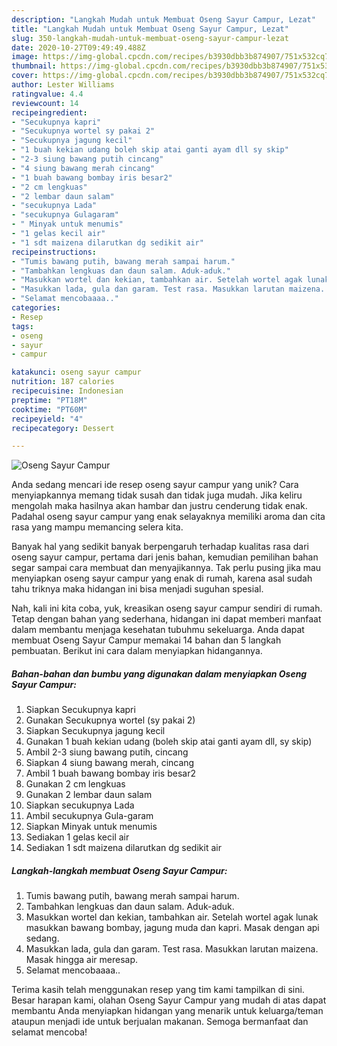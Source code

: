 ```yaml
---
description: "Langkah Mudah untuk Membuat Oseng Sayur Campur, Lezat"
title: "Langkah Mudah untuk Membuat Oseng Sayur Campur, Lezat"
slug: 350-langkah-mudah-untuk-membuat-oseng-sayur-campur-lezat
date: 2020-10-27T09:49:49.488Z
image: https://img-global.cpcdn.com/recipes/b3930dbb3b874907/751x532cq70/oseng-sayur-campur-foto-resep-utama.jpg
thumbnail: https://img-global.cpcdn.com/recipes/b3930dbb3b874907/751x532cq70/oseng-sayur-campur-foto-resep-utama.jpg
cover: https://img-global.cpcdn.com/recipes/b3930dbb3b874907/751x532cq70/oseng-sayur-campur-foto-resep-utama.jpg
author: Lester Williams
ratingvalue: 4.4
reviewcount: 14
recipeingredient:
- "Secukupnya kapri"
- "Secukupnya wortel sy pakai 2"
- "Secukupnya jagung kecil"
- "1 buah kekian udang boleh skip atai ganti ayam dll sy skip"
- "2-3 siung bawang putih cincang"
- "4 siung bawang merah cincang"
- "1 buah bawang bombay iris besar2"
- "2 cm lengkuas"
- "2 lembar daun salam"
- "secukupnya Lada"
- "secukupnya Gulagaram"
- " Minyak untuk menumis"
- "1 gelas kecil air"
- "1 sdt maizena dilarutkan dg sedikit air"
recipeinstructions:
- "Tumis bawang putih, bawang merah sampai harum."
- "Tambahkan lengkuas dan daun salam. Aduk-aduk."
- "Masukkan wortel dan kekian, tambahkan air. Setelah wortel agak lunak masukkan bawang bombay, jagung muda dan kapri. Masak dengan api sedang."
- "Masukkan lada, gula dan garam. Test rasa. Masukkan larutan maizena. Masak hingga air meresap."
- "Selamat mencobaaaa.."
categories:
- Resep
tags:
- oseng
- sayur
- campur

katakunci: oseng sayur campur 
nutrition: 187 calories
recipecuisine: Indonesian
preptime: "PT18M"
cooktime: "PT60M"
recipeyield: "4"
recipecategory: Dessert

---
```



![Oseng Sayur Campur](https://img-global.cpcdn.com/recipes/b3930dbb3b874907/751x532cq70/oseng-sayur-campur-foto-resep-utama.jpg)

Anda sedang mencari ide resep oseng sayur campur yang unik? Cara menyiapkannya memang tidak susah dan tidak juga mudah. Jika keliru mengolah maka hasilnya akan hambar dan justru cenderung tidak enak. Padahal oseng sayur campur yang enak selayaknya memiliki aroma dan cita rasa yang mampu memancing selera kita.



Banyak hal yang sedikit banyak berpengaruh terhadap kualitas rasa dari oseng sayur campur, pertama dari jenis bahan, kemudian pemilihan bahan segar sampai cara membuat dan menyajikannya. Tak perlu pusing jika mau menyiapkan oseng sayur campur yang enak di rumah, karena asal sudah tahu triknya maka hidangan ini bisa menjadi suguhan spesial.


Nah, kali ini kita coba, yuk, kreasikan oseng sayur campur sendiri di rumah. Tetap dengan bahan yang sederhana, hidangan ini dapat memberi manfaat dalam membantu menjaga kesehatan tubuhmu sekeluarga. Anda dapat membuat Oseng Sayur Campur memakai 14 bahan dan 5 langkah pembuatan. Berikut ini cara dalam menyiapkan hidangannya.

<!--inarticleads1-->

##### Bahan-bahan dan bumbu yang digunakan dalam menyiapkan Oseng Sayur Campur:

1. Siapkan Secukupnya kapri
1. Gunakan Secukupnya wortel (sy pakai 2)
1. Siapkan Secukupnya jagung kecil
1. Gunakan 1 buah kekian udang (boleh skip atai ganti ayam dll, sy skip)
1. Ambil 2-3 siung bawang putih, cincang
1. Siapkan 4 siung bawang merah, cincang
1. Ambil 1 buah bawang bombay iris besar2
1. Gunakan 2 cm lengkuas
1. Gunakan 2 lembar daun salam
1. Siapkan secukupnya Lada
1. Ambil secukupnya Gula-garam
1. Siapkan  Minyak untuk menumis
1. Sediakan 1 gelas kecil air
1. Sediakan 1 sdt maizena dilarutkan dg sedikit air




<!--inarticleads2-->

##### Langkah-langkah membuat Oseng Sayur Campur:

1. Tumis bawang putih, bawang merah sampai harum.
1. Tambahkan lengkuas dan daun salam. Aduk-aduk.
1. Masukkan wortel dan kekian, tambahkan air. Setelah wortel agak lunak masukkan bawang bombay, jagung muda dan kapri. Masak dengan api sedang.
1. Masukkan lada, gula dan garam. Test rasa. Masukkan larutan maizena. Masak hingga air meresap.
1. Selamat mencobaaaa..




Terima kasih telah menggunakan resep yang tim kami tampilkan di sini. Besar harapan kami, olahan Oseng Sayur Campur yang mudah di atas dapat membantu Anda menyiapkan hidangan yang menarik untuk keluarga/teman ataupun menjadi ide untuk berjualan makanan. Semoga bermanfaat dan selamat mencoba!
